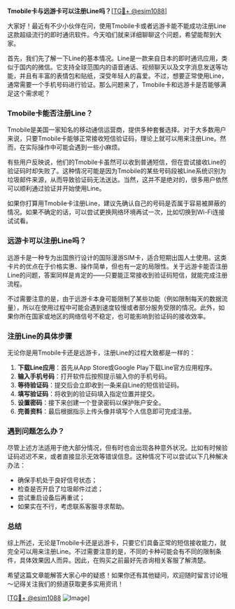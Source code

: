 **Tmobile卡与远游卡可以注册Line吗？**[[TG💪+ @esim1088](https://t.me/s/esim1088)]

大家好！最近有不少小伙伴在问，使用Tmobile卡或者远游卡能不能成功注册Line这款超级流行的即时通讯软件。今天咱们就来详细聊聊这个问题，希望能帮到大家。

首先，我们先了解一下Line的基本情况。Line是一款来自日本的即时通讯应用，类似于国内的微信。它支持全球范围内的语音通话、视频聊天以及文字消息发送等功能，并且有丰富的表情包和贴纸，深受年轻人的喜爱。不过，想要正常使用Line，通常需要一个手机号码进行验证。那么问题来了，Tmobile卡和远游卡是否能够满足这个需求呢？

### Tmobile卡能否注册Line？

Tmobile是美国一家知名的移动通信运营商，提供多种套餐选择。对于大多数用户来说，只要Tmobile卡能够正常接收短信验证码，理论上就可以用来注册Line。然而，在实际操作中可能会遇到一些小麻烦。

有些用户反映说，他们的Tmobile卡虽然可以收到普通短信，但在尝试接收Line的验证码时却失败了。这种情况可能是因为Tmobile的某些号码段被Line系统识别为垃圾邮件来源，从而导致验证码无法送达。当然，这并不是绝对的，很多用户依然可以顺利通过验证并开始使用Line。

如果你打算用Tmobile卡注册Line，建议先确认自己的号码是否属于容易被屏蔽的情况。如果不确定的话，可以尝试更换网络环境再试一次，比如切换到Wi-Fi连接试试看。

### 远游卡可以注册Line吗？

远游卡是一种专为出国旅行设计的国际漫游SIM卡，适合短期出国人士使用。这类卡片的优点在于价格实惠、操作简单，但也有一定的局限性。关于远游卡能否注册Line的问题，答案同样是肯定的——只要能正常接收到验证码短信，就能完成注册流程。

不过需要注意的是，由于远游卡本身可能限制了某些功能（例如限制每天的数据流量），所以在使用过程中可能会遇到速度较慢或者部分服务受限的情况。此外，如果你所在国家或地区的网络信号不稳定，也可能影响到验证码的接收效率。

### 注册Line的具体步骤

无论你是用Tmobile卡还是远游卡，注册Line的过程大致都是一样的：

1. **下载Line应用**：首先从App Store或Google Play下载Line官方应用程序。
2. **输入手机号码**：打开软件后按照提示输入你的手机号码。
3. **等待验证码**：提交后会立即收到一条来自Line的短信验证码。
4. **填写验证码**：将收到的验证码填入指定位置并提交。
5. **设置密码**：接下来创建一个登录密码以保护账户安全。
6. **完善资料**：最后根据指示上传头像并填写个人信息即可完成注册。

### 遇到问题怎么办？

尽管上述方法适用于绝大部分情况，但有时也会出现各种意外状况。比如有时候验证码迟迟不来，或者直接显示无效等错误信息。这种情况下可以尝试以下几种解决办法：

- 确保手机处于良好信号状态；
- 检查是否开启了垃圾邮件过滤；
- 尝试重启设备后再重试；
- 如果实在不行，考虑联系客服寻求帮助。

### 总结

综上所述，无论是Tmobile卡还是远游卡，只要它们具备正常的短信接收能力，就完全可以用来注册Line。不过需要注意的是，不同的卡种可能会有不同的限制条件，具体效果因人而异。因此，在购买之前最好先咨询相关客服了解清楚。

希望这篇文章能解答大家心中的疑惑！如果你还有其他疑问，欢迎随时留言讨论哦～记得关注我们的频道获取更多实用资讯！

[[TG💪+ @esim1088](https://t.me/s/esim1088) ![Image](https://i.postimg.cc/4NQfJmqS/Snipaste-2025-05-13-00-14-12.png)]